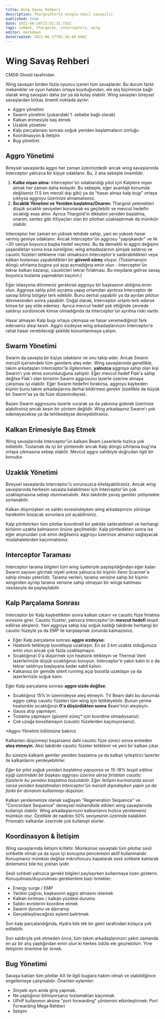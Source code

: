 ```yaml
---
title: Wing Savaş Rehberi
description: Thargoidlerle wingle nasıl savaşılır.
published: true
date: 2021-06-24T23:51:31.755Z
tags: combat, thargoids, interceptors, wing
editor: markdown
dateCreated: 2021-06-17T05:36:40.698Z
---
```


# Wing Savaş Rehberi

CMDR Ghosti tarafından

Wing savaşarı birden fazla oyuncu içeren tüm savaşlardır. Bu durum farklı mekanikler ve oyun hataları ortaya koyduğundan, ele alış biçiminize bağlı olarak wing savaşları daha zor ya da kolay olabilir. Wing savaşları bireysel savaşlardan birkaç önemli noktada ayrılır:

- Aggro yönetimi
- Swarm yönetimi (yukarıdaki 1. sebebe bağlı olarak)
- Kalkan erimesiyle baş etmek
- Uzaklık yönetimi
- Kalp parçalaması sonrası soğuk yeniden başlatmaların zorluğu
- Koordinasyon & iletişim
- Bug yönetimi

## Aggro Yönetimi

Bireysel savaşlarda aggro her zaman üzerinizdedir ancak wing savaşlarında Interceptor yalnızca bir kişiye odaklanır. Bu, 2 ana sebeple önemlidir.

1.  **Kalbe nişan alma:** Interceptor'ün odaklandığı pilot için Kalplere nişan almak her zaman daha kolaydır. Bu sebeple, eğer avantajlı konumda değilseniz (1.5 km menzil dışı gibi) ya da "hasar almaz kalp bugı" ortaya çıktıysa aggroyu üzerinize almamalısınız.
2.  **Sıcaklık Yönetimi ve Yeniden başlatma/Onarım:** Thargoid yetenekleri düşük sıcaklık seviyeleri korunarak es geçilebilir ve mevcut hedefin sıcaklığı esas alınır. Ayrıca Thargoid'in dikkatini yeniden başlatma, onarım, sentez gibi ihtiyaçları olan bir pilottan uzaklaştırmak da mümkün olabilir.

Interceptor her zaman en yüksek tehdide sahip, yani en yüksek hasar vermiş gemiye odaklanır. Ancak Interceptor'ün aggrosu "yapışkandır" ve ilk ~30 saniye boyunca başka hedef seçmez. Bu da demektir ki aggro değişimi yaşandıktan sonra kısa süreliğine; wing arkadaşlarının şimşek saldırısı ve caustic füzeleri tetikleme riski olmaksızın Interceptor'e saldırabildikleri veya kalkan toslaması yapabildikleri bir **güvenli süreç** oluşur. (Toslamanızın döngü sıfırlama bugına yol açıp açmadığına emin olun - Interceptor'ün tekrar kalkan kazanıp, causticleri tekrar fırlatması. Bu meydana gelirse savaş boyunca toslama yapmaktan kaçının.)

Eğer istasyona dönmeniz gerekirse aggroyu bir başkasının aldığına emin olun. Aggroya sahip pilot sıçrama yapıp ortamdan ayrılırsa Interceptor de savaşı bitirip bölgeyi terk edebilir. Bunu derhal yapabilir ya da ayrılan pilotun dönmesinden sonra yapabilir. Doğal olarak, Interceptor ortamı terk ederse kimse bir şey elde edemez. Ayrıca mevcut hedef yok ettiğinde çevrede saldırıyı sürdürecek kimse olmadığında da Interceptor'ün ayrılma riski vardır.

Hasar almayan Kalp bugı ortaya çıkmışsa ve hasar veremediğinizi fark ederseniz ateşi kesin. Aggro sizdeyse wing arkadaşlarınızın Interceptor'e rahat hasar verebileceği şekilde konumlanmaya çalışın.

## Swarm Yönetimi

Swarm da savaşta bir kişiye odaklanır ve onu takip eder. Ancak Swarm menzili içerisindeki tüm gemilere ateş eder. Wing savaşlarında genellikle, takım arkadaşları Interceptor'le ilgilenirken, **yalnızca** aggroya sahip olan kişi Swarm'ı yok etme sorumluluğuna sahiptir. Eğer mevcut hedef Flak'a sahip değilse Flak'ı olan birisinin Swarm aggrosunu lazerle üzerine almaya çalışması iyi olabilir. Eğer Swarm hedefini bırakırsa, aggroyu kaybeden kişinin bunu takım arkadaşlarına derhal bildirmesi gerekir (özellikle de büyük bir Swarm'sa ya da füze düzenindeyse).

Bazen Swarm aggrosunu lazerle vurarak ya da yakınına giderek üzerinize alabilirsiniz ancak kesin bir yöntem değildir. Wing arkadaşınız Swarm'ı yok edemeyecekse ya da tehlikedeyse deneyebilirsiniz.

## Kalkan Erimesiyle Baş Etmek

Wing savaşlarında Interceptor'ün kalkanı Beam Laserlerle hızlıca yok edilebilir. Toslamak da iyi bir yöntemdir ancak Kalp döngü sıfırlama bug'ına ortaya çıkmasına sebep olabilir. Mevcut aggro sahibiyle doğrudan ilgili bir konudur.

## Uzaklık Yönetimi

Bireysel savaşlarda Interceptor'ü sorunsuzca kitelayabilirsiniz. Ancak wing savaşlarında herkesin savaşta kalabilmesi için Interceptor'ün çok uzaklaşmasına sebep olunmamalıdır. Aksi takdirde yavaş gemiler yetişmekte zorlanabilir.

Kalkan düşmüşken ve saldırı evresindeyken wing arkadaşınızın yörünge hareketini bozacak sorunlara yol açabilirsiniz.

Kalp pörtletirken tüm pilotlar koordineli bir şekilde saldırabilmeli ve herhangi birisinin uzakta kalmasının önüne geçilmelidir. Kalp pörtledikten sonra ise eğer atışınızdan çok emin değilseniz aggroyu üzerinize almanızı sağlayacak müdahalelerden kaçınmalısınız.

## Interceptor Taraması

Interceptor tarama bilgileri tüm wing üyeleriyle paylaşıldığından eğer kalan Swarm sayısını görmek niyeti yoksa yalnızca bir kişinin Xeno Scanner'a sahip olması yeterlidir. Tarama verileri, tarama verisine sahip bir kişinin winginden ayrılıp tarama verisine sahip olmayan bir winge katılması vasıtasıyla da paylaşılabilir.

## Kalp Parçalama Sonrası

Interceptor bir Kalp kaybettikten sonra kalkan çıkarır ve caustic füze fırlatma evresine girer. Caustic füzeler, yalnızca Interceptor'ün **mevcut hedefi** tespit edilirse ateşlenir. Yani aggroya sahip kişi soğuk kaldığı takdirde herhangi bir caustic füzeyle ya da EMP ile karşılaşmak zorunda kalmazsınız.

- Eğer Kalp parçalama sonrası **aggro sizdeyse**:
- Heatsink tetikleyip boostlayıp uzaklaşın. En az 3 km uzakta olduğunuza emin olun ancak çok fazla uzaklaşmayın.
- Sıcaklığınızı 0'a düşürmek için heatsink tetikleyin ve Thermal Vent lazerlerinizle düşük sıcaklığınızı koruyun. Interceptor'e yakın kalın ki o da tekrar saldırıya başlayana kadar sabit kalsın.
- Kalkansız bir gemide silent running açıp boostla uzaklaşın ya da lazerlernizle soğuk kalın.

Eğer Kalp parçalama sonrası **aggro sizde değilse**:

- Sıcaklığınız 15%'in üzerindeyse ateş etmeyin. TV Beam dahi bu durumda aggro çekip caustic füzeleri tüm wing için tetikleyebilir. Bunun yerine heatsinkle sıcaklığınızı **0'a düşürdükten sonra** Beam'inizi ateşleyin.
- Gauss atışı yapmayın.
- Toslama yapmayın (güvenli süreç\* için koordine olmadıysanız).
- Çok uzağa boostlamayın (caustic füzelerden kaçmıyorsanız).

\*Aggro Yönetimi bölümüne bakınız

Kalkanları düşürmeyi başarsanız dahi caustic füze süreci sonra ermeden **ateş etmeyin.** Aksi takdirde caustic füzeler tetiklenir ve yeni bir kalkan çıkar.

Bu süreçte kalkanlı gemiler yeniden başlatma ya da kalkan iyileştirici lazerler ile kalkanlarını yenileyebilirler.

_Eğer bir pilot soğuk yeniden başlatma yapıyorsa ve 15-18% tespit edilme eşiği üzerindeki bir başkası aggroyu üzerine alırsa fırlatılan caustic füzelerle bu yeniden başlatma bozulabilir. Eğer iletişim kurmanızda sorun varsa yeniden başlatmaları Interceptor'ün menzili dışındayken yapın ya da farklı bir donanım kullanmayı düşünün._

Kalkan yenilemenize olanak sağlayan "Regeneration Sequence" ve "Concordant Sequence" deneysel mühendislik etkileri wing savaşlarında kullanışlı olabilir. Wing arkadaşlarınızın kalkanlarını hızlıca yenilemeniz mümkün olur. Özellikle de nadiren 50% seviyesinin üzerinde kalabilen Prismatic kalkanlar üzerinde çok kullanışlı olurlar.

## Koordinasyon & İletişim

Wing savaşlarında iletişim kritiktir. Mümkünse savaştaki tüm pilotlar sesli sohbette olmalı ya da oyun içi konuşma penceresini aktif kullanmalıdır. Konuşmanız mümkün değilse mikrofonuzu kapatarak sesli sohbete katılarak dinlemeniz bile hiç yoktan iyidir.

Sesli sohbeti yalnızca gerekli bilgileri paylaşırken kullanmaya özen gösterin. Konuşulması/duyurulması gerekenlere bazı örnekler:

- Energy surge / EMP
- Yardım çağrısı, başkasının aggro almasını istemek
- Kalkan kırılması / kalkan yüzdesi durumu
- Saldırı evrelerini koordine etmek
- Swarm durumu ve davranışı
- Gerçekleştireceğiniz eylemi belirtmek

Son kalp parçalandığında, Hydra bile tek bir gemi tarafından kolayca yok edilebilir.

Son saldırıyla yok etmeden önce, tüm takım arkadaşlarınızın yakın zamanda en az bir atış yaptığından emin olun ki herkes ödülü ele geçirebilsin. Yine iletişimin önemine bir örnek.

## Bug Yönetimi

Savaşa katılan tüm pilotlar AX ile ilgili buglara hakim olmalı ve olabildiğince engellemeye çalışmalıdır. Önerilen eylemler:

- Sinyale aynı anda giriş yapmak.
- Ne yaptığınızı bilmiyorsanız toslamaktan kaçınmak.
- UPnP kullanımın aksine "port forwarding" yöntemini etkinleştirmek: Port Forwarding Mega Rehberi
- İletişim
